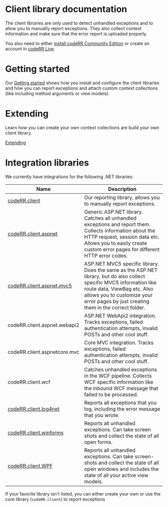 Client library documentation
============

The client libraries are only used to detect unhandled exceptions and to allow you to manually report exceptions.
They also collect context information and make sure that the error report is uploaded properly.

You also need to either [install codeRR Community Edition](../server/installation.md) or create an account in [codeRR Live](https://coderrapp.com/live/).

# Getting started

Our [Getting started](gettingstarted.md) shows how you install and configure the client libraries and how you can report exceptions and attach custom context collections (like including method arguments or view models).

# Extending

Learn how you can create your own context collections are build your own client library.

[Extending](extending/)

# Integration libraries

We currently have integrations for the following .NET libraries:

Name | Description
--- | -----
[codeRR.client](libraries/core/index.md) | Our reporting library, allows you to manually report exceptions.
[codeRR.client.aspnet](libraries/aspnet/index.md) | Generic ASP.NET library. Catches all unhandled exceptions and report them. Collects information about the HTTP request, session data etc. Allows you to easily create custom error pages for different HTTP error codes.
[codeRR.client.aspnet.mvc5](libraries/aspnet-mvc5/index.md) | ASP.NET MVC5 specific library. Does the same as the ASP.NET library, but do also collect specific MVC5 information like route data, ViewBag etc. Also allows you to customize your error pages by just creating them in the correct folder.
codeRR.client.aspnet.webapi2 | ASP.NET WebApi2 integration. Tracks exceptions, failed authentication attempts, invalid POSTs and other cool stuff.
codeRR.client.aspnetcore.mvc | Core MVC integration. Tracks exceptions, failed authentication attempts, invalid POSTs and other cool stuff.
codeRR.client.wcf | Catches unhandled exceptions in the WCF pipeline. Collects WCF specific information like the inbound WCF message that failed to be processed.
[codeRR.client.log4net](libraries/log4net/index.md) | Reports all exceptions that you log, including the error message that you wrote.
[codeRR.client.winforms](libraries/winforms/index.md) | Reports all unhandled exceptions. Can take screen shots and collect the state of all open forms.
[codeRR.client.WPF](libraries/wpf/index.md) | Reports all unhandled exceptions. Can take screen-shots and collect the state of all open windows and includes the state of all your active view models.

If your favorite library isn't listed, you can either create your own or use the core library (`codeRR.client`) to report exceptions